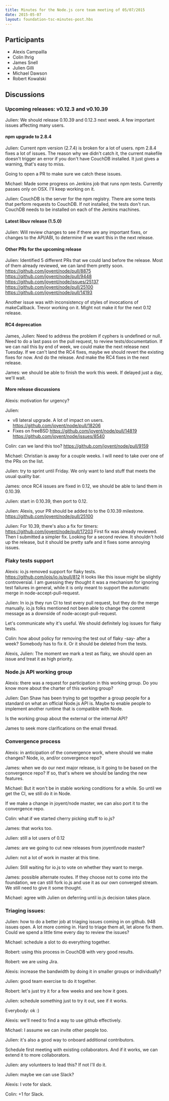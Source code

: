 ```yaml
---
title: Minutes for the Node.js core team meeting of 05/07/2015
date: 2015-05-07
layout: foundation-tsc-minutes-post.hbs
---
```


## Participants

* Alexis Campailla
* Colin Ihrig
* James Snell
* Julien Gilli
* Michael Dawson
* Robert Kowalski


## Discussions

### Upcoming releases: v0.12.3 and v0.10.39

Julien: We should release 0.10.39 and 0.12.3 next week. A few important issues
affecting many users.

#### npm upgrade to 2.8.4
Julien:
Current npm version (2.7.4) is broken for a lot of users. npm 2.8.4 fixes a
lot of issues.
The reason why we didn't catch it, the current makefile doesn't trigger an
error if you don't have CouchDB installed. It just gives a warning, that's
easy to miss.


Going to open a PR to make sure we catch these issues.

Michael:
Made some progress on Jenkins job that runs npm tests. Currently passes
only on OSX. I'll keep working on it.

Julien:
CouchDB is the server for the npm registry. There are some tests that perform
requests to CouchDB. If not installed, the tests don't run.
CouchDB needs to be installed on each of the Jenkins machines.

#### Latest libuv release (1.5.0)

Julien:
Will review changes to see if there are any important fixes, or changes to
the API/ABI, to determine if we want this in the next release.


#### Other PRs for the upcoming release

Julien: Identified 5 different PRs that we could land before the release.
Most of them already reviewed, we can land them pretty soon.
https://github.com/joyent/node/pull/8875
https://github.com/joyent/node/pull/9448
https://github.com/joyent/node/issues/25137
https://github.com/joyent/node/pull/25100
https://github.com/joyent/node/pull/14193

Another issue was with inconsistency of styles of invocations of makeCallback.
Trevor working on it. Might not make it for the next 0.12 release.

#### RC4 deprecation
James, Julien:
Need to address the problem if cyphers is undefined or null.
Need to do a last pass on the pull request, to review tests/documentation.
If we can nail this by end of week, we could make the next release next Tuesday.
If we can't land the RC4 fixes, maybe we should revert the existing fixes for
now. And do the release. And make the RC4 fixes in the next release.

James: we should be able to finish the work this week.
If delayed just a day, we'll wait.


#### More release discussions
Alexis: motivation for urgency?

Julien: 
- v8 lateral upgrade. A lot of impact on users. 
  https://github.com/joyent/node/pull/18206 
- Fixes on freeBSD
  https://github.com/joyent/node/pull/14819
  https://github.com/joyent/node/issues/8540

Colin: can we land this too? https://github.com/joyent/node/pull/9159

Michael: Christian is away for a couple weeks. I will need to take over one of
the PRs on the list.

Julien: try to sprint until Friday. We only want to land stuff that meets the
usual quality bar.

James: once RC4 issues are fixed in 0.12, we should be able to land them in
0.10.39.

Julien: start in 0.10.39, then port to 0.12.

Julien: Alexis, your PR should be added to to the 0.10.39 milestone.
https://github.com/joyent/node/pull/25100

Julien:
For 10.39, there's also a fix for timers:
https://github.com/joyent/node/pull/17203
First fix was already reviewed. Then I submitted a simpler fix. Looking for a
second review.
It shouldn't hold up the release, but it should be pretty safe and it fixes
some annoying issues.

### Flaky tests support
Alexis: io.js removed support for flaky tests. https://github.com/iojs/io.js/pull/812
It looks like this issue might be slightly controversial.
I am guessing they thought it was a mechanism for ignoring test failures in
general, while it is only meant to support the automatic merge in
node-accept-pull-request.

Julien:
In io.js they run CI to test every pull request, but they do the merge manually.
io.js folks mentioned not been able to change the commit message as a downside
of node-accept-pull-request.

Let's communicate why it's useful.
We should definitely log issues for flaky tests.

Colin: how about policy for removing the test out of flaky -say- after a week?
Somebody has to fix it. Or it should be deleted from the tests.

Alexis, Julien: The moment we mark a test as flaky, we should open an issue
and treat it as high priority.

### Node.js API working group
Alexis: there was a request for participation in this working group. Do you
know more about the charter of this working group?

Julien:
Dan Shaw has been trying to get together a group people for a standard on what
an official Node.js API is.
Maybe to enable people to implement another runtime that is compatible with
Node.

Is the working group about the external or the internal API?

James to seek more clarifications on the email thread.

### Convergence process

Alexis: in anticipation of the convergence work, where should we make changes?
Node, io, and/or convergence repo?

James: when we do our next major release, is it going to be based on
the convergence repo? If so, that's where we should be landing the new
features.

Michael: But it won't be in stable working conditions for a while.
So until we get the CI, we still do it in Node.

If we make a change in joyent/node master, we can also port it to the
convergence repo.

Colin: what if we started cherry picking stuff to io.js?

James: that works too.

Julien: still a lot users of 0.12

James: are we going to cut new releases from joyent\node master? 

Julien: not a lot of work in master at this time.

Julien: Still waiting for io.js to vote on whether they want to merge.

James: possible alternate routes. If they choose not to come into the
foundation, we can still fork io.js and use it as our own converged stream.
We still need to give it some thought.

Michael: agree with Julien on deferring until io.js decision takes place.

### Triaging issues:
Julien: how to do a better job at triaging issues coming in on github.
948 issues open. A lot more coming in.
Hard to triage them all, let alone fix them.
Could we spend a little time every day to review the issues?

Michael: schedule a slot to do everything together.

Robert: using this process in CouchDB with very good results.

Robert: we are using Jira.

Alexis: increase the bandwidth by doing it in smaller groups or
individually?

Julien: good team exercise to do it together.

Robert: let's just try it for a few weeks and see how it goes.

Julien: schedule something just to try it out, see if it works.

Everybody: ok :)

Alexis: we'll need to find a way to use github effectively.

Michael: I assume we can invite other people too.

Julien: it's also a good way to onboard additional contributors.

Schedule first meeting with existing collaborators. And if it works, we can
extend it to more collaborators.

Julien: any volunteers to lead this? If not I'll do it.

Julien: maybe we can use Slack?

Alexis: I vote for slack.

Colin: +1 for Slack.
